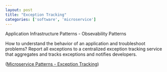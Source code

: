```yaml
---
layout: post
title: "Exception Tracking"
categories: ['software', 'microservice']
---
```


Application Infrastructure Patterns - Obsevability Patterns

How to understand the behavior of an application and troubleshoot problems?
Report all exceptions to a centralized exception tracking service that aggregates
and tracks exceptions and notifies developers.

([Microservice Patterns - Exception Tracking](http://microservices.io/patterns/observability/exception-tracking.html))

